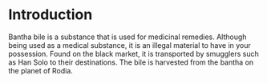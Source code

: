 # Introduction
Bantha bile is a substance that is used for medicinal remedies.
Although being used as a medical substance, it is an illegal material to have in your possession.
Found on the black market, it is transported by smugglers such as Han Solo to their destinations.
The bile is harvested from the bantha on the planet of Rodia.